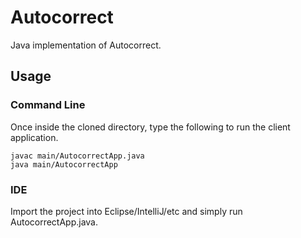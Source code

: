 # Autocorrect
Java implementation of Autocorrect. 

## Usage
### Command Line
Once inside the cloned directory, type the following to run the client application.
```
javac main/AutocorrectApp.java
java main/AutocorrectApp
```
### IDE
Import the project into Eclipse/IntelliJ/etc and simply run AutocorrectApp.java.


